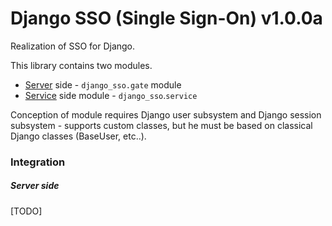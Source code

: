 # Django SSO (Single Sign-On) v1.0.0a

Realization of SSO for Django. 

This library contains two modules.

- <u>Server</u> side - `django_sso.gate` module
- <u>Service</u> side module - `django_sso`.`service`

Conception of module requires Django user subsystem and Django session subsystem - supports custom classes, but he must be based on classical Django classes (BaseUser, etc..).

### Integration

##### Server side

[TODO]

